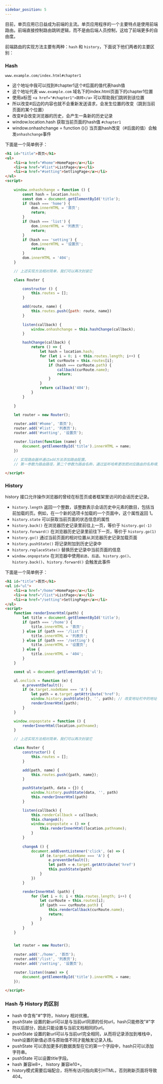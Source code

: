 ```yaml
---
sidebar_position: 5
---
```


目前，单页应用已日益成为前端的主流。单页应用程序的一个主要特点是使用前端路由。前端直接控制路由跳转逻辑，而不是由后端人员控制，这给了前端更多的自由度。

前端路由的实现方法主要有两种：`hash` 和 `history`，下面说下他们两者的主要区别：


### Hash 

```text
www.example.com/index.html#chapter1
```
- 这个地址中我可以找到#chapter1这个#后面的值代表hash值
- 这个地址代表 `www.example.com` 域名下的index.html页面下的chapter1位置
- 使用a标签 `<a href="#chapter1">跳转</a>` 可以帮助我们跳转到该位置
- 所以改变#后边的内容也就不会重新发送请求，会发生位置的改变（跳到当前页面的某个位置）
- 改变#会改变浏览器的历史，会产生一条新的历史记录
- window.location.hash 获取当前页面的hash值 `#chapter1`
- window.onhashchange = function (){} 当页面hash改变（#后面的值）会触发`onhashchange`事件

下面是一个简单例子：

```html
<h1 id="title">首页</h1>
<ul>
    <li><a href="#home">HomePage</a></li>
    <li><a href="#list">ListPage</a></li>
    <li><a href="#setting">SettingPage</a></li>
</ul>
<script>
    
    window.onhashchange = function () {
        const hash = location.hash;
        const dom = document.getElementById('title');
        if (hash === 'home') {
            dom.innerHTML = '首页';
            return;
        }
        if (hash === 'list') {
            dom.innerHTML = '列表页';
            return;
        }
        if (hash === 'setting') {
            dom.innerHTML = '设置页';
            return;
        }
        dom.innerHTML = '404';
    }

    // 上述实现方法相对简单，我们可以再次封装它

    class Router {

        constructor () {
            this.routes = [];
        }

        add(route, name) {
            this.routes.push({path: route, name})
        }
        
        listen(callback) {
            window.onhashchange = this.hashChange(callback);
        }

        hashChange(callback) {
            return () => {
                let hash = location.hash;
                for (let i = 0; i < this.routes.length; i++) {
                    let curRoute = this.routes[i];
                    if (hash === curRoute.path) {
                        callback(curRoute.name);
                        return;
                    } 
                }
                return callback('404');
            }
        }
        
    }
    
    let router = new Router();

    router.add('#home', '首页');
    router.add('#list', '列表页');
    router.add('#setting', '设置页');

    router.listen(function (name) {
        document.getElementById('title').innerHTML = name;
    })
    
    // 实现路由器并通过add方法添加路由配置。
    // 第一参数为路由路径，第二个参数为路由名称，通过监听哈希更改把对应路由的名称填入dom中。

</script>
```

### History

history 接口允许操作浏览器的曾经在标签页或者框架里访问的会话历史记录。

- `history.length` 返回一个整数，该整数表示会话历史中元素的数目，包括当前加载的页。例如，在一个新的选项卡加载的一个页面中，这个属性返回 1。
- `history.state` 可以获取当前页面的状态信息的属性
- `history.back()` 在浏览器历史记录里前往上一页，等价于 `history.go(-1)`
- `history.forward()` 在浏览器历史记录里前往下一页，等价于 `history.go(1)`
- `history.go()` 通过当前页面的相对位置从浏览器历史记录加载页面
- `history.pushState()` 将记录附加到历史记录中
- `history.replaceState()` 替换历史记录中当前页面的信息
- `window.onpopstate` 在浏览器中使用`前进`、`后退`、`history.go()`、`history.back()`、`history.forward()` 会触发此事件

下面是一个简单例子：

```html
<h1 id="title">首页</h1>
<ul id="ul">
    <li><a href="/home">HomePage</a></li>
    <li><a href="/list">ListPage</a></li>
    <li><a href="/setting">SettingPage</a></li>
</ul>
<script>
    function renderInnerHtml(path) {
        let title = document.getElementById('title');
        if (path === '/home') {
            title.innerHTML = '首页';
        } else if (path === '/list') {
            title.innerHTML = '列表页';
        } else if (path === '/setting') {
            title.innerHTML = '设置页';
        } else {
            title.innerHTML = '404';
        }
    }

    const ul = document.getElementById('ul');

    ul.onclick = function (e) {
        e.preventDefault();
        if (e.target.nodeName === 'A') {
            let path = e.target.getAttribute('href');
            window.history.pushState({}, '', path); // 改变地址栏中的地址
            renderInnerHtml(path);
        }
    }

    window.onpopstate = function () {
        renderInnerHtml(location.pathname);
    }

    // 上述实现方法相对简单，我们可以再次封装它

    class Router {
        constructor() {
            this.routes = [];
        }

        add(path, name) {
            this.routes.push({path, name});
        }

        pushState(path, data = {}) {
            window.history.pushState(data, '', path)
            this.renderInnerHtml(path)
        }

        listen(callback) {
            this.renderCallback = callback;
            this.changeA();
            window.onpopstate = () => {
                this.renderInnerHtml(location.pathname);
            }
        }
        
        changeA () {
            document.addEventListener('click', (e) => {
                if (e.target.nodeName === 'A') {
                    e.preventDefault();
                    let path = e.target.getAttribute('href')
                    this.pushState(path)
                }
            })
        }

        renderInnerHtml (path) {
            for (let i = 0; i < this.routes.length; i++) {
                let curRoute = this.routes[i];
                if (path === curRoute.path) {
                    this.renderCallback(curRoute.name);
                    return;
                }
            }
        }
    }


    let router = new Router();
    
    router.add('./home', '首页');
    router.add('/list', '列表页');
    router.add('/setting', '设置页');

    router.listen((name) => {
        document.getElementById('title').innerHTML = name;
    });
    
</script>
```

### Hash 与 History 的区别

- hash 中含有"#"字符，history 相对优雅。
- pushState 设置的新url可以是与当前url同源的任何url，hash只能修改"#"字符以后部分，因此只能设置与当前文档相同的url。
- pushState 设置的新url可以与当前url完全相同，从而将记录添加到堆栈中，hash设置的新值必须与原始值不同才能触发记录入栈。
- pushState 可以添加更多的数据类型在它的第一个字段中，hash只可以添加字符串。
- pushState 可以设置title字段。
- hash 兼容ie8+， history 兼容ie10+。
- history模式需要后端配合，将所有访问指向索引HTML，否则刷新页面将导致404。